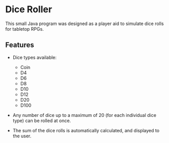 # Dice Roller

This small Java program was designed as a player aid to simulate dice rolls for tabletop RPGs.

## Features

* Dice types available:
  * Coin
  * D4
  * D6
  * D8
  * D10
  * D12
  * D20
  * D100

* Any number of dice up to a maximum of 20 (for each individual dice type) can be rolled at once.

* The sum of the dice rolls is automatically calculated, and displayed to the user.
